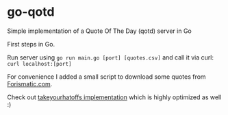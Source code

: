 # go-qotd
Simple implementation of a Quote Of The Day (qotd) server in Go

First steps in Go.

Run server using `go run main.go [port] [quotes.csv]` and call it via curl: `curl localhost:[port]`

For convenience I added a small script to download some quotes from [Forismatic.com](https://forismatic.com).

Check out [takeyourhatoffs implementation](https://github.com/takeyourhatoff/go-qotd/tree/wip-speed) which is highly optimized as well :)